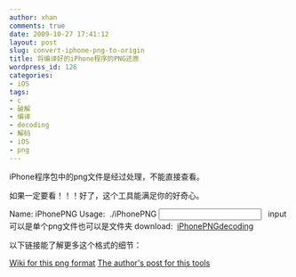 ```yaml
---
author: xhan
comments: true
date: 2009-10-27 17:41:12
layout: post
slug: convert-iphone-png-to-origin
title: 将编译好的iPhone程序的PNG还原
wordpress_id: 126
categories:
- iOS
tags:
- c
- 破解
- 编译
- decoding
- 解码
- iOS
- png
---
```


iPhone程序包中的png文件是经过处理，不能直接查看。

如果一定要看！！！好了，这个工具能满足你的好奇心。



Name: iPhonePNG
Usage:  ./iPhonePNG <input>   input 可以是单个png文件也可以是文件夹
download:  [iPhonePNGdecoding](http://ixhan.com/2009/10/convert-iphone-png-to-origin/iphonepngdecoding/)


以下链接能了解更多这个格式的细节：

[Wiki for this png format](http://modmyi.com/wiki/index.php/Iphone_PNG_images)
[The author's post for this tools](http://www.newsfirerss.com/blog/?p=176)
